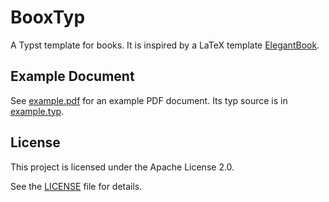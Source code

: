 # BooxTyp

A Typst template for books. It is inspired by a LaTeX template [ElegantBook](https://github.com/ElegantLaTeX/ElegantBook).

## Example Document

See [example.pdf](example/example.pdf) for an example PDF document. Its typ source is in [example.typ](example/example.typ).

## License

This project is licensed under the Apache License 2.0.

See the [LICENSE](LICENSE) file for details.
